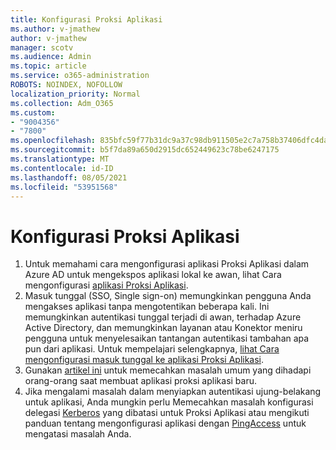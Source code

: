 ```yaml
---
title: Konfigurasi Proksi Aplikasi
ms.author: v-jmathew
author: v-jmathew
manager: scotv
ms.audience: Admin
ms.topic: article
ms.service: o365-administration
ROBOTS: NOINDEX, NOFOLLOW
localization_priority: Normal
ms.collection: Adm_O365
ms.custom:
- "9004356"
- "7800"
ms.openlocfilehash: 835bfc59f77b31dc9a37c98db911505e2c7a758b37406dfc4da2d139afa61db5
ms.sourcegitcommit: b5f7da89a650d2915dc652449623c78be6247175
ms.translationtype: MT
ms.contentlocale: id-ID
ms.lasthandoff: 08/05/2021
ms.locfileid: "53951568"
---
```

# <a name="app-proxy-configuration"></a>Konfigurasi Proksi Aplikasi

1. Untuk memahami cara mengonfigurasi aplikasi Proksi Aplikasi dalam Azure AD untuk mengekspos aplikasi lokal ke awan, lihat Cara mengonfigurasi [aplikasi Proksi Aplikasi](https://docs.microsoft.com/azure/active-directory/application-proxy-config-how-to).
2. Masuk tunggal (SSO, Single sign-on) memungkinkan pengguna Anda mengakses aplikasi tanpa mengotentikan beberapa kali. Ini memungkinkan autentikasi tunggal terjadi di awan, terhadap Azure Active Directory, dan memungkinkan layanan atau Konektor meniru pengguna untuk menyelesaikan tantangan autentikasi tambahan apa pun dari aplikasi. Untuk mempelajari selengkapnya, [lihat Cara mengonfigurasi masuk tunggal ke aplikasi Proksi Aplikasi](https://docs.microsoft.com/azure/active-directory/application-proxy-config-sso-how-to).
3. Gunakan [artikel ini](https://docs.microsoft.com/azure/active-directory/application-proxy-config-problem) untuk memecahkan masalah umum yang dihadapi orang-orang saat membuat aplikasi proksi aplikasi baru.
4. Jika mengalami masalah dalam menyiapkan autentikasi ujung-belakang untuk aplikasi, Anda mungkin perlu Memecahkan masalah konfigurasi delegasi [Kerberos](https://docs.microsoft.com/azure/active-directory/application-proxy-back-end-kerberos-constrained-delegation-how-to) yang dibatasi untuk Proksi Aplikasi atau mengikuti panduan tentang mengonfigurasi aplikasi dengan [PingAccess](https://docs.microsoft.com/azure/active-directory/application-proxy-back-end-ping-access-how-to) untuk mengatasi masalah Anda.
